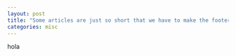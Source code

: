 ```yaml
---
layout: post
title: "Some articles are just so short that we have to make the footer stick"
categories: misc
---
```


hola